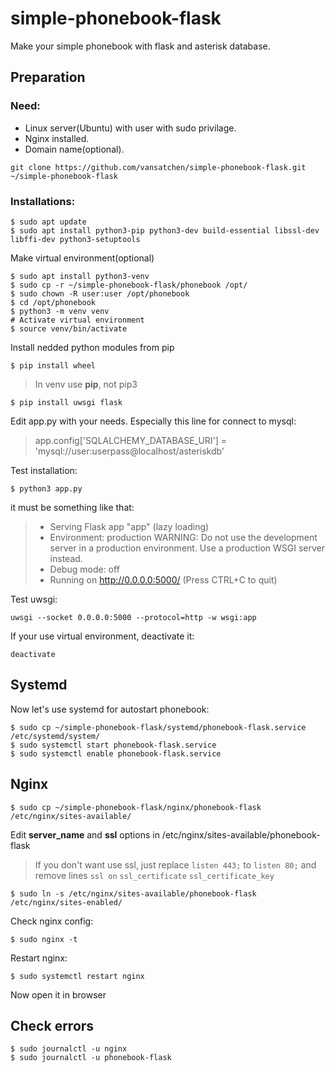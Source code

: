 # simple-phonebook-flask
Make your simple phonebook with flask and asterisk database.
## Preparation
### Need:
- Linux server(Ubuntu) with user with sudo privilage.
- Nginx installed.
- Domain name(optional).
```
git clone https://github.com/vansatchen/simple-phonebook-flask.git ~/simple-phonebook-flask
```
### Installations:
```
$ sudo apt update
$ sudo apt install python3-pip python3-dev build-essential libssl-dev libffi-dev python3-setuptools
```
Make virtual environment(optional)
```
$ sudo apt install python3-venv
$ sudo cp -r ~/simple-phonebook-flask/phonebook /opt/
$ sudo chown -R user:user /opt/phonebook
$ cd /opt/phonebook
$ python3 -m venv venv
# Activate virtual environment
$ source venv/bin/activate
```
Install nedded python modules from pip
```
$ pip install wheel
```
> In venv use **pip**, not pip3
```
$ pip install uwsgi flask
```
Edit app.py with your needs.
Especially this line for connect to mysql:
> app.config['SQLALCHEMY_DATABASE_URI'] = 'mysql://user:userpass@localhost/asteriskdb'

Test installation:
```
$ python3 app.py
```
it must be something like that:
> * Serving Flask app "app" (lazy loading)
> * Environment: production
>   WARNING: Do not use the development server in a production environment.
>   Use a production WSGI server instead.
> * Debug mode: off
> * Running on http://0.0.0.0:5000/ (Press CTRL+C to quit)

Test uwsgi:
```
uwsgi --socket 0.0.0.0:5000 --protocol=http -w wsgi:app
```
If your use virtual environment, deactivate it:
```
deactivate
```
## Systemd
Now let's use systemd for autostart phonebook:
```
$ sudo cp ~/simple-phonebook-flask/systemd/phonebook-flask.service /etc/systemd/system/
$ sudo systemctl start phonebook-flask.service
$ sudo systemctl enable phonebook-flask.service
```
## Nginx
```
$ sudo cp ~/simple-phonebook-flask/nginx/phonebook-flask /etc/nginx/sites-available/
```
Edit **server_name** and **ssl** options in /etc/nginx/sites-available/phonebook-flask
> If you don't want use ssl, just replace  ```listen 443;```  to  ```listen 80;```
> and remove lines  ```ssl on```  ```ssl_certificate```  ```ssl_certificate_key```
```
$ sudo ln -s /etc/nginx/sites-available/phonebook-flask /etc/nginx/sites-enabled/
```
Check nginx config:
```
$ sudo nginx -t
```
Restart nginx:
```
$ sudo systemctl restart nginx
```
Now open it in browser

## Check errors
```
$ sudo journalctl -u nginx
$ sudo journalctl -u phonebook-flask
```
